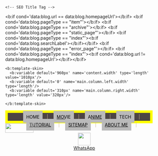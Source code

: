 <?xml version="1.0" encoding="UTF-8" ?>
<html>
<html b:version='2' class='v2'  xmlns='http://www.w3.org/1999/xhtml' lang='id'>
  <head>
    <!-- meta Title Tag -->
    <meta name="google-site-verification" content="WzVPIAr7l6-fCN4459e6kMHIXBFyik3gFcnvdTwInyc" />
    <meta content='width=device-width, initial-scale=1' name='viewport'/>
<meta content='blogger' name='generator'/>
<meta content='text/html; charset=UTF-8' http-equiv='Content-Type'/>
<meta content='IE=Edge' http-equiv='X-UA-Compatible'/>
    <meta content='kumpulan film movie,tutorial' name='description'/>
    <meta content='kumpulan film movie,tutorial' name='description'/>
<meta content='the legend of speed,fight back to school,melihat status  whatsapp,film,dangerous boys, movie, nonton,Anime,nonton online,nonton anime sub indo online,nonton movie sub indo online,lalajo film' name='keywords'/>
   <meta name="google-site-verification" content="WzVPIAr7l6-fCN4459e6kMHIXBFyik3gFcnvdTwInyc" />
<meta content='the legend of speed,fight back to school,melihat status  whatsapp,film,dangerous boys, movie, nonton,Anime,nonton online,nonton anime sub indo online,nonton movie sub indo online,lalajo film' name='keywords'/>
<link expr:href='data:blog.homepageUrl + &quot;favicon.ico&quot;' rel='icon' type='image/x-icon'/>
<link expr:href='data:blog.url' rel='canonical'/>
<link expr:href='data:blog.homepageUrl + &quot;feeds/posts/default&quot;' expr:title='data:blog.title + &quot; - Atom&quot;' rel='alternate' type='application/atom+xml'/>
<link expr:href='data:blog.homepageUrl + &quot;feeds/posts/default?alt=rss&quot;' expr:title='data:blog.title + &quot; - RSS&quot;' rel='alternate' type='application/rss+xml'/>
<link expr:href='&quot;http://www.blogger.com/feeds/&quot; + data:blog.blogId + &quot;/posts/default&quot;' expr:title='data:blog.title + &quot; - Atom&quot;' rel='alternate' type='application/atom+xml'/>
<link href='http://www.blogger.com/openid-server.g' rel='openid.server'/>
<link expr:href='data:blog.homepageUrl' rel='openid.delegate'/>
<b:if cond='data:blog.pageType == &quot;item&quot;'>
<b:if cond='data:blog.postImageThumbnailUrl'>
<link expr:href='data:blog.postImageThumbnailUrl' rel='image_src'/>
</b:if>
<b:if cond='data:blog.metaDescription != &quot;&quot;'>
<meta expr:content='data:blog.metaDescription' name='description'/>
<b:else/>
<meta expr:content='data:blog.pageName + &quot; - &quot; + data:blog.title' name='description'/>
</b:if>
</b:if>
    <b:include data='blog' name='all-head-content'/>

    <!-- SEO Title Tag -->
<b:if cond='data:blog.url == data:blog.homepageUrl'><title><data:blog.title/></title></b:if>
<b:if cond='data:blog.pageType == &quot;item&quot;'><title><data:blog.pageName/> - <data:blog.title/></title></b:if>
<b:if cond='data:blog.pageType == &quot;archive&quot;'><title>Archive for <data:blog.pageName/></title></b:if>
<b:if cond='data:blog.pageType == &quot;static_page&quot;'><title><data:blog.pageName/></title></b:if>
<b:if cond='data:blog.pageType == &quot;index&quot;'><b:if cond='data:blog.searchLabel'><title><data:blog.title/> - <data:blog.pageName/></title></b:if></b:if>
<b:if cond='data:blog.pageType == &quot;error_page&quot;'><title>Page Not Found</title></b:if>
<b:if cond='data:blog.pageType == &quot;index&quot;'><b:if cond='data:blog.url != data:blog.homepageUrl'><title><data:blog.pageTitle/> - All Post</title></b:if></b:if>


<style type='text/css'>
.menu {width: 90%; 
   border:8px solid #ff0;
  text-align:center; 
  margin:0; 
  list-style:none; 
  padding:0; 
  background-color: #4d4544; 
  height: 25px; 
  text-transform: uppercase;
}
  
.menu li{
    display:inline;
  line-height: 25px; padding: 0 15px; text-decoration:none; border-right: 1px solid #cab894;
}
  
.menu a{
    display:inline;
    padding:10px;
    color: #000;
  background: #BABABA;
}
</style>
    <b:template-skin>
      <b:variable default='960px' name='content.width' type='length' value='1010px'/>
      <b:variable default='0' name='main.column.left.width' type='length'/>
      <b:variable default='310px' name='main.column.right.width' type='length' value='320px'/>

    </b:template-skin>
</head>
  <!-- primary navigation menu -->
<nav id='menu'>
<div class='widget'><ul class='menu' id='menu-main-menu'>
<li class='name'><a href='https://cupeeet.blogspot.com'><span>Home</span></a></li>
<li class='name'><a href='https://cupeeet.blogspot.com/p/blog-page_7.html'><span>Movie</span></a></li>
<li itemprop='name'><a href='https://cupeeet.blogspot.com/p/blog-page_3.html' itemprop='url'>Anime</a></li>
<li class='name'><a href='https://cupeeet.blogspot.com/p/blog-page_27.html'><span>Tech</span></a></li>
<li class='name'><a href='https://cupeeet.blogspot.com/p/blog-page_5.html'><span>Tutorial</span></a></li>
<li class='name'><a href='http://feeds.feedburner.com/Cupeeet'><span>Sitemap</span></a></li>
<li class='name'><a href='https://cupeeet.blogspot.com/p/about-us_8.html' itemprop='url'>About Me</a></li>
</ul></div>				</nav>
  <!-- end of primary navigation -->
 <a href='https://www.youtube.com/channel/UCCnwXknoogSKvBAtlrollwg/'><img height='30' src='https://lh3.googleusercontent.com/-LlKfUR6Vtzg/XaG5pyl9F7I/AAAAAAAAAvI/t4AW3kCCkro7xpf2kubvuJks-JPi9EwXwCLcBGAsYHQ/h80/yt_logo_rgb_dark.png' width='90'/></a> <center> <a href='https://wa.me/+6287778488449'><img alt='' height='40' src='https://lh3.googleusercontent.com/-TEdh3kd-g2M/XZ90RuJa_4I/AAAAAAAAAu8/cKBeIoEa2xEs5Ccz2AIe5nDlZl8i8m4gwCLcBGAsYHQ/h120/WhatsApp_Logo_1.png' width='40'/><br/>WhatsApp</a></center>
</html>
